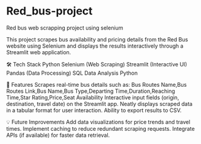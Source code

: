 # Red_bus-project
Red bus web scrapping project using selenium

This project scrapes bus availability and pricing details from the Red Bus website using Selenium and displays the results interactively through a Streamlit web application.

🛠️ Tech Stack
Python
Selenium (Web Scraping)
Streamlit (Interactive UI)
Pandas (Data Processing)
SQL
Data Analysis
Python

🎯 Features
Scrapes real-time bus details such as:
Bus Routes Name,Bus Routes Link,Bus Name,Bus Type,Departing Time,Duration,Reaching Time,Star Rating,Price,Seat Availability
Interactive input fields (origin, destination, travel date) on the Streamlit app.
Neatly displays scraped data in a tabular format for user interaction.
Ability to export results to CSV.

💡 Future Improvements
Add data visualizations for price trends and travel times.
Implement caching to reduce redundant scraping requests.
Integrate APIs (if available) for faster data retrieval.
